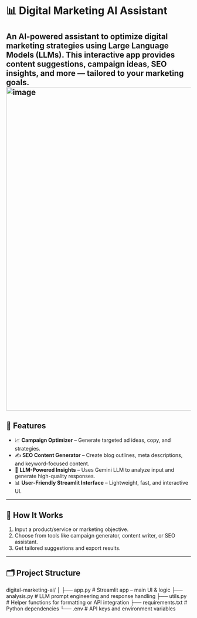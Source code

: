 # 📊 Digital Marketing AI Assistant

An AI-powered assistant to optimize digital marketing strategies using Large Language Models (LLMs). This interactive app provides content suggestions, campaign ideas, SEO insights, and more — tailored to your marketing goals.
<img width="1373" height="881" alt="image" src="https://github.com/user-attachments/assets/6750bb6d-f516-4bc8-a0e3-6af1d311fe5b" />
---

## 🚀 Features

- 📈 **Campaign Optimizer** – Generate targeted ad ideas, copy, and strategies.
- ✍️ **SEO Content Generator** – Create blog outlines, meta descriptions, and keyword-focused content.
- 🤖 **LLM-Powered Insights** – Uses Gemini LLM to analyze input and generate high-quality responses.
- 📊 **User-Friendly Streamlit Interface** – Lightweight, fast, and interactive UI.

---

## 🧠 How It Works

1. Input a product/service or marketing objective.
2. Choose from tools like campaign generator, content writer, or SEO assistant.
3. Get tailored suggestions and export results.

---

## 🗂️ Project Structure
digital-marketing-ai/
│
├── app.py # Streamlit app – main UI & logic
├── analysis.py # LLM prompt engineering and response handling
├── utils.py # Helper functions for formatting or API integration
├── requirements.txt # Python dependencies
└── .env # API keys and environment variables
